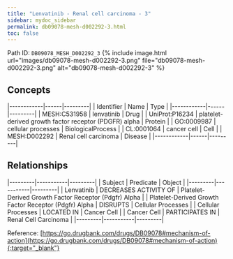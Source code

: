 ```yaml
---
title: "Lenvatinib - Renal cell carcinoma - 3"
sidebar: mydoc_sidebar
permalink: db09078-mesh-d002292-3.html
toc: false 
---
```



Path ID: `DB09078_MESH_D002292_3`
{% include image.html url="images/db09078-mesh-d002292-3.png" file="db09078-mesh-d002292-3.png" alt="db09078-mesh-d002292-3" %}

## Concepts

|------------|------|---------|
| Identifier | Name | Type    |
|------------|------|---------|
| MESH:C531958 | lenvatinib | Drug |
| UniProt:P16234 | platelet-derived growth factor receptor (PDGFR) alpha | Protein |
| GO:0009987 | cellular processes | BiologicalProcess |
| CL:0001064 | cancer cell | Cell |
| MESH:D002292 | Renal cell carcinoma | Disease |
|------------|------|---------|

## Relationships

|---------|-----------|---------|
| Subject | Predicate | Object  |
|---------|-----------|---------|
| Lenvatinib | DECREASES ACTIVITY OF | Platelet-Derived Growth Factor Receptor (Pdgfr) Alpha |
| Platelet-Derived Growth Factor Receptor (Pdgfr) Alpha | DISRUPTS | Cellular Processes |
| Cellular Processes | LOCATED IN | Cancer Cell |
| Cancer Cell | PARTICIPATES IN | Renal Cell Carcinoma |
|---------|-----------|---------|

Reference: [https://go.drugbank.com/drugs/DB09078#mechanism-of-action](https://go.drugbank.com/drugs/DB09078#mechanism-of-action){:target="_blank"}